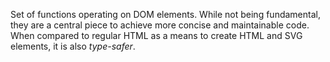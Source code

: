 Set of functions operating on DOM elements. While not being fundamental, they are a central piece to achieve more
concise and maintainable code. When compared to regular HTML as a means to create HTML and SVG elements, it is also
*type-safer*.